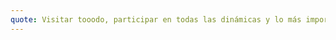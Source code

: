 ```yaml
---
quote: Visitar tooodo, participar en todas las dinámicas y lo más importante, hablar con las personas de los stands, así aprenderás muchaaaas cosas
---
```

